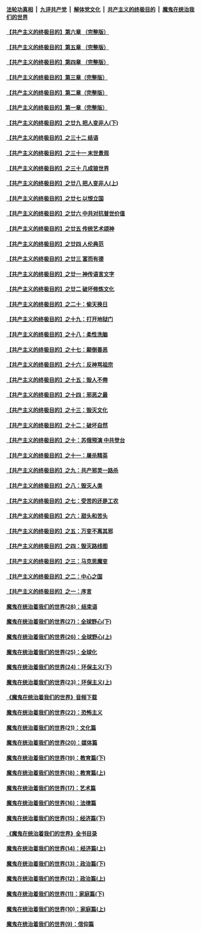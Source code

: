 ####  [法轮功真相](../../../../basic/blob/master/README.md?t=09030439) &nbsp;|&nbsp; [九评共产党](../../../../9ping.md/blob/master/README.md?t=09030439) &nbsp;|&nbsp; [解体党文化](../../../../jtdwh.md/blob/master/README.md?t=09030439)  &nbsp;|&nbsp; [共产主义的终极目的](../../../../gczydzjmd.md/blob/master/README.md?t=09030439) &nbsp;|&nbsp; [魔鬼在统治我们的世界](../../../../mgztzwmdsj.md/blob/master/README.md?t=09030439) 

#### [【共产主义的终极目的】第六章 （完整版）](../pages/nsc422/n11428913.md?t=09030439) 

#### [【共产主义的终极目的】第五章 （完整版）](../pages/nsc422/n11428912.md?t=09030439) 

#### [【共产主义的终极目的】第四章 （完整版）](../pages/nsc422/n11428907.md?t=09030439) 

#### [【共产主义的终极目的】第三章（完整版）](../pages/nsc422/n11428848.md?t=09030439) 

#### [【共产主义的终极目的】第二章（完整版）](../pages/nsc422/n11428831.md?t=09030439) 

#### [【共产主义的终极目的】第一章（完整版）](../pages/nsc422/n11417651.md?t=09030439) 

#### [【共产主义的终极目的】之廿九 把人变非人(下)](../pages/nsc422/n11344140.md?t=09030439) 

#### [【共产主义的终极目的】之三十二 结语](../pages/nsc422/n11360535.md?t=09030439) 

#### [【共产主义的终极目的】之三十一 末世景观](../pages/nsc422/n11351129.md?t=09030439) 

#### [【共产主义的终极目的】之三十 几成狼世界](../pages/nsc422/n11348280.md?t=09030439) 

#### [【共产主义的终极目的】之廿八 把人变非人(上)](../pages/nsc422/n11340492.md?t=09030439) 

#### [【共产主义的终极目的】之廿七 以恨立国](../pages/nsc422/n11336944.md?t=09030439) 

#### [【共产主义的终极目的】之廿六 中共对抗普世价值](../pages/nsc422/n11324785.md?t=09030439) 

#### [【共产主义的终极目的】之廿五 传统艺术颂神](../pages/nsc422/n11296396.md?t=09030439) 

#### [【共产主义的终极目的】之廿四 人伦典范](../pages/nsc422/n11296397.md?t=09030439) 

#### [【共产主义的终极目的】之廿三 富而有德](../pages/nsc422/n11283598.md?t=09030439) 

#### [【共产主义的终极目的】之廿一 神传语言文字](../pages/nsc422/n11263265.md?t=09030439) 

#### [【共产主义的终极目的】之廿二 破坏修炼文化](../pages/nsc422/n11245728.md?t=09030439) 

#### [【共产主义的终极目的】之二十：偷天换日](../pages/nsc422/n11238846.md?t=09030439) 

#### [【共产主义的终极目的】之十九：打开地狱门](../pages/nsc422/n11206376.md?t=09030439) 

#### [【共产主义的终极目的】之十八：柔性洗脑](../pages/nsc422/n11199994.md?t=09030439) 

#### [【共产主义的终极目的】之十七：颠倒善恶](../pages/nsc422/n11179782.md?t=09030439) 

#### [【共产主义的终极目的】之十六：反神骂祖宗](../pages/nsc422/n11166798.md?t=09030439) 

#### [【共产主义的终极目的】之十五：毁人不倦](../pages/nsc422/n11166792.md?t=09030439) 

#### [【共产主义的终极目的】之十四：邪恶之最](../pages/nsc422/n11150249.md?t=09030439) 

#### [【共产主义的终极目的】之十三：毁灭文化](../pages/nsc422/n11135227.md?t=09030439) 

#### [【共产主义的终极目的】之十二：破坏自然](../pages/nsc422/n11135214.md?t=09030439) 

#### [【共产主义的终极目的】之十：苏俄预演 中共登台](../pages/nsc422/n11118424.md?t=09030439) 

#### [【共产主义的终极目的】之十一：屠杀精英](../pages/nsc422/n11118442.md?t=09030439) 

#### [【共产主义的终极目的】之九：共产邪灵一路杀](../pages/nsc422/n11114139.md?t=09030439) 

#### [【共产主义的终极目的】之八：毁灭人类](../pages/nsc422/n11108503.md?t=09030439) 

#### [【共产主义的终极目的】之七：受苦的还是工农](../pages/nsc422/n11101809.md?t=09030439) 

#### [【共产主义的终极目的】之六：甜头和苦头](../pages/nsc422/n11096971.md?t=09030439) 

#### [【共产主义的终极目的】之五：万变不离其邪](../pages/nsc422/n11091285.md?t=09030439) 

#### [【共产主义的终极目的】之四：毁灭路线图](../pages/nsc422/n11086284.md?t=09030439) 

#### [【共产主义的终极目的】之三：马克思魔变](../pages/nsc422/n11061941.md?t=09030439) 

#### [【共产主义的终极目的】之二：中心之国](../pages/nsc422/n11047728.md?t=09030439) 

#### [【共产主义的终极目的】之一：序言](../pages/nsc422/n11086077.md?t=09030439) 

#### [魔鬼在统治着我们的世界(28)：结束语](../pages/nsc422/n10936246.md?t=09030439) 

#### [魔鬼在统治着我们的世界(27)：全球野心(下)](../pages/nsc422/n10928319.md?t=09030439) 

#### [魔鬼在统治着我们的世界(26)：全球野心(上)](../pages/nsc422/n10900318.md?t=09030439) 

#### [魔鬼在统治着我们的世界(25)：全球化](../pages/nsc422/n10788205.md?t=09030439) 

#### [魔鬼在统治着我们的世界(24)：环保主义(下)](../pages/nsc422/n10695307.md?t=09030439) 

#### [魔鬼在统治着我们的世界(23)：环保主义(上)](../pages/nsc422/n10688613.md?t=09030439) 

#### [《魔鬼在统治着我们的世界》音频下载](../pages/nsc422/n10635553.md?t=09030439) 

#### [魔鬼在统治着我们的世界(22)：恐怖主义](../pages/nsc422/n10614727.md?t=09030439) 

#### [魔鬼在统治着我们的世界(21)：文化篇](../pages/nsc422/n10597706.md?t=09030439) 

#### [魔鬼在统治着我们的世界(20)：媒体篇](../pages/nsc422/n10586579.md?t=09030439) 

#### [魔鬼在统治着我们的世界(19)：教育篇(下)](../pages/nsc422/n10564808.md?t=09030439) 

#### [魔鬼在统治着我们的世界(18)：教育篇(上)](../pages/nsc422/n10526970.md?t=09030439) 

#### [魔鬼在统治着我们的世界(17)：艺术篇](../pages/nsc422/n10499093.md?t=09030439) 

#### [魔鬼在统治着我们的世界(16)：法律篇](../pages/nsc422/n10485969.md?t=09030439) 

#### [魔鬼在统治着我们的世界(15)：经济篇(下)](../pages/nsc422/n10469975.md?t=09030439) 

#### [《魔鬼在统治着我们的世界》全书目录](../pages/nsc422/n10464261.md?t=09030439) 

#### [魔鬼在统治着我们的世界(14)：经济篇(上)](../pages/nsc422/n10457370.md?t=09030439) 

#### [魔鬼在统治着我们的世界(13)：政治篇(下)](../pages/nsc422/n10448270.md?t=09030439) 

#### [魔鬼在统治着我们的世界(12)：政治篇(上)](../pages/nsc422/n10444576.md?t=09030439) 

#### [魔鬼在统治着我们的世界(11)：家庭篇(下)](../pages/nsc422/n10440961.md?t=09030439) 

#### [魔鬼在统治着我们的世界(10)：家庭篇(上)](../pages/nsc422/n10435448.md?t=09030439) 

#### [魔鬼在统治着我们的世界(9)：信仰篇](../pages/nsc422/n10432159.md?t=09030439) 

